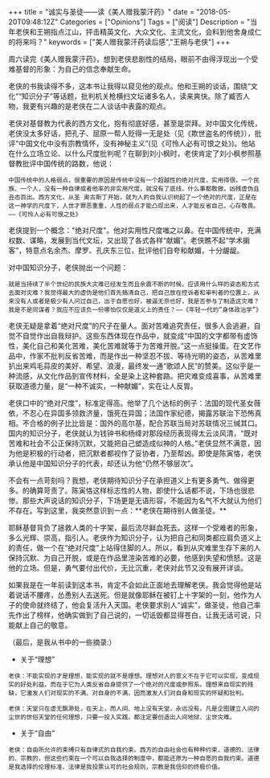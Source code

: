 +++
title = "诚实与圣徒——读《美人赠我蒙汗药》"
date = "2018-05-20T09:48:12Z"
Categories = ["Opinions"]
Tags = ["阅读"]
Description = "当年老侠和王朔指点江山，抨击精英文化、大众文化、主流文化，会料到他舍身成仁的将来吗？"
keywords = ["美人赠我蒙汗药读后感","王朔与老侠"]
+++

周六读完《美人赠我蒙汗药》，想到老侠悲剧性的结局，眼前不由得浮现出一个受难基督的形象：为自己的信念奉献生命。

老侠的书我读得不多，这本书让我得以窥见他的观点。他和王朔的谈话，围绕“文化”“知识分子”等话题，批判机关枪横扫文坛诸多名人，读来爽快。除了臧否人物，我更有兴趣的是老侠在二人谈话中表露的观点。

老侠对基督教为代表的西方文化，抱有彻底好感，甚至是崇拜。对中国文化传统，老侠没太多好话，把孔子、屈原一帮人贬得一无是处（见《欺世盗名的传统》），批评“中国文化中没有宗教情怀，没有神秘主义”(见《可怜人必有可恨之处》)。他站在什么立场立论、以什么尺度批判呢？在聊到刘小枫时，老侠肯定了刘小枫参照基督教批评中国传统的路数，他说：

    中国传统中的人格弱点，很重要的原因是传统中没有一个超越性的绝对尺度，实用得很，一个民族、一个人，没有一种自律或者他率的非实用尺度，就没有了底线，什么事都敢做，凶残虚伪且丑态百出。西方文化，从圣 奥古斯丁开始，就为人的自我认识树起了一个绝对的尺度，正是在这一神学的尺度下，人世才罪恶重重，人性的弱点才能凸现出来，人才能反省自己，心存敬畏。——《可怜人必有可恨之处》

老侠提到一个概念："绝对尺度"。他对实用性尺度嗤之以鼻。在中国传统中，充满权数、谋略，发展到当代文坛，又出现了各式各样“献媚”。老侠瞧不起“学术掮客”，特意点名余杰、摩罗、孔庆东三位，批评他们自夸和献媚，十分龌龊。

对中国知识分子，老侠抛出一个问题：

    就是当持续了半个世纪的民族大灾难已经发生而且余震不断的时候，应该用什么样的姿态和方式去面对灾难？我觉得最大的虚伪是他们首先搞清自己，把自己放在控诉者和审判者的位置上，从来没有人或者是极少有人问过自己，出于自愿也好，被逼无奈也好，我是否参与了制造这灾难？我是不是同谋者？我应不应该负一份哪怕仅仅是道义上的责任？——《年轻一代的”身体政治学”》

老侠无疑是拿着“绝对尺度”的尺子在量人。面对苦难追究责任，很多人会逃避，自觉不自觉作出自我辩护。这些东西体现在作品中，就变成“中国的文字都带有虚饰性，美化自己和美化苦难，美化苦难就等于为苦难开脱。”这一点挺操蛋。在文艺作品中，作家不批判反省苦难，而是作出一种坚忍不拔、等待光明的姿态，从苦难里扒出来鸡毛蒜皮的美好、希望、浪漫，最终发一通“歌颂人民”的赞美。这似乎是一种流感，从文化作品到宣传材料，全是染上这种套路。把灾难变成喜事，从苦难里获取道德力量，是“一种不诚实，一种献媚”，实在让人反胃。

老侠口中的“绝对尺度”，标准定得高。他举了几个达标的例子：法国的现代圣女薇依，不忍心在异国多领救济量，饿死在异国；法国作家纪德，揭露苏联治下恐怖真相。不合格的例子比比皆是：国外的高尔基，配合苏联当局对苏联情况三缄其口。国内的知识分子，老侠就认为钱钟书和杨绛对那段经历表现得太云淡风清，“既对苦难和社会不公正保持沉默，又能把自己塑造成似神的人格。”老侠显然不满意，因为他是积极的行动者，把沉默者都视作了妥协者，乃至帮凶。即使是陈寅恪，老侠承认他是中国知识分子的代表，却还认为他“仍然不够层次”。

不会有一点苛刻吗？我想，老侠期待知识分子在承担道义上有更多勇气、做得更多。的确算苛责了。陈寅恪这样标志性的人物，即使什么话都不说，下场也很悲惨。那些大声说话的知识分子，下场更是无语形容，不能因为名气不大就认为他们不存在。写到这里，我突然意识到一点：\*\*老侠在期待别人做圣徒。\*\*

耶稣基督背负了拯救人类的十字架，最后流尽鲜血死去。这样一个受难者的形象，多么光辉、崇高，指引人。老侠作为知识分子，认为把自己和同类都应肩负道义上的责任，做一个在“绝对尺度”上站得住脚的人。所以，看到从灾难里生存下来的人保持沉默、为自己开脱，或是在作品里渲染苦难的必要，他感到失望和愤怒。这是他的立场。但是，勇气要付出代价，无比沉重，老侠对此节又没有展开详谈。

如果我是在一年前读到这本书，肯定不会如此正面地去理解老侠。我会觉得他是站着说话不腰疼，怂恿别人去送死。但是就像耶稣在被钉上十字架的一刻，他作为人子的使命就终结了，他会复活升入天国。老侠要求别人“诚实”，做圣徒，他自己率先作出了榜样，他确实做到了自己说的，一切诋毁都显得苍白，让我无话可说，只能献上自己的敬意。

（最后，是我从书中的一些摘录:）

  - 关于“理想”

<!-- end list -->

    老侠：不能实现的才是理想，能实现的就不是理想。理想对人的意义不在于它可以实现，变成现实的好处利益，而在于它为人类反省自身提供了一个绝对的尺度或参照系。理想来自现实的残缺，它激发人们对现实的不满、对自身的不满，因而激发人们对自身和现实的怀疑和批判。

    老侠：天堂只在虚无飘渺处，在天上，而人间、地上没有天堂，永远没有。凡是企图建立人间的尘世的世俗天堂的任何理想，只要一投入实践，都注定要创造出人间地狱、尘世灾难。

  - 关于“自由”

<!-- end list -->

    老侠：自由所允许的束缚只有自律式的自我约束。西方的自由社会也有种种约束，道德的、法律的、宗教的，但这些约束在一个可以自我选择的制度中，都能还原为一种自愿的自我约束。道德是我选择的伦理标准，法律是我投票认可的社会规则，宗教是我信仰的终极价值。
